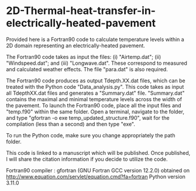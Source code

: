# 2D-Thermal-heat-transfer-in-electrically-heated-pavement

Provided here is a Fortran90 code to calculate temperature levels within a 2D domain representing an electrically-heated pavement.

The Fortran90 code takes as input the files: (i) "Airtemp.dat"; (ii) "Windspeed.dat"; and (iii) "Longwave.dat". These correspond to measured and calculated weather effects. The file "para.dat" is also required.

The Fortran90 code produces as output Tdepth.XX.dat files, which can be treated with the Python code "Data_analysis.py". This code takes as input all TdepthXX.dat files and generates a "Summary.dat" file. "Summary.dat" contains the maximal and minimal temperature levels across the width of the pavement.
To launch the Fortran90 code, place all the input files and "temp.f90" within the same folder. Open a terminal, navigate to the folder, and type "gfortran -o exe temp_updated_structure.f90", wait for the compilation (less than a second) and then type "exe".

To run the Python code, make sure you change appropriately the path folder.

This code is linked to a manuscript which will be published. Once published, I will share the citation information if you decide to utilize the code.

Fortran90 compiler : gfortran (GNU Fortran GCC version 12.2.0) obtained on http://www.equation.com/servlet/equation.cmd?fa=fortran Python version 3.11.0

